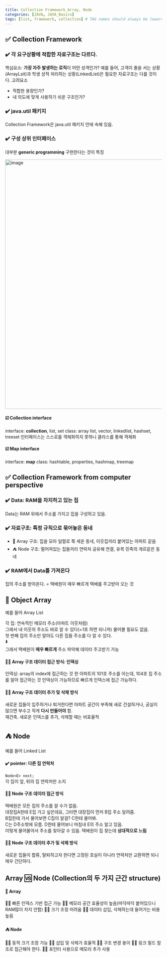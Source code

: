 ```yaml
---
title: Collection Framework_Array, Node
categories: [JAVA, JAVA_Basics]
tags: [list, framework, collection] # TAG names should always be lowercase
---
```


## ✅ Collection Framework

### ✔️ 각 요구상황에 적합한 자료구조는 다르다.

핵심요소: **가장 자주 발생하는 로직**이 어떤 성격인가?
예를 들어, 고객이 줄을 서는 상황(ArrayLsit)과 학생 성적 처리하는 상황(LinkedList)은 필요한 자료구조는 다를 것이다.
고려요소

- 적합한 용량인가?
- 내 의도에 맞게 사용하기 쉬운 구조인가?

### ✔️ java.util 패키지

Collection Framework은 java.util 패키지 안에 속해 있음.

### ✔️ 구성 상위 인터페이스

대부분 **generic programming** 구현한다는 것이 특징

<img width="801" alt="image" src="https://github.com/soheeparklee/sc_project_carrotMkt_improved/assets/97790983/b588ab3c-6f27-4224-91d4-ba697e4ef0d1">

#### ☑️ Collection interface

interface: **collection**, list, set
class: array list, vector, linkedlist, hashset, treeset
인터페이스는 스스로를 객체화하지 못하니 클라스를 통해 객체화

#### ☑️ Map interface

interface: **map**
class: hashtable, properties, hashmap, treemap

## ✅ Collection Framework from computer perspective

### ✔️ Data: RAM을 차지하고 있는 집

Data는 RAM 위에서 주소를 가지고 집을 구성하고 있음.

### ✔️ 자료구조: 특정 규칙으로 묶어놓은 동네

- 🏢 Array 구조: 집을 모아 일렬로 쭉 세운 동네, 이웃집끼리 붙어있는 아파트 같음
- ⛺️ Node 구조: 떨어져있는 집들끼리 연락처 공유해 연결, 유목 민족의 게르같은 동네

### ✔️ RAM에서 Data를 가져온다

집의 주소를 받아온다.
= 택배원이 매우 빠르게 택배를 주고받아 오는 것

## 🏢 Object Array

예를 들어 Array List <br>

각 집: 연속적인 메모리 주소(아파트 이웃처럼)<br>
그래서 내 이웃의 주소도 바로 알 수 있다(+1호 하면 되니까) 물어볼 필요도 없음.<br>
첫 번째 집의 주소만 알아도 다른 집들 주소를 다 알 수 있다.<br>
⬇️<br>
그래서 택배원이 **매우 빠르게** 주소 파악해 데이터 주고받기 가능<br>

#### 👍🏻 Array 구조 데이터 접근 방식: **인덱싱**

인덱싱: array의 index에 접근하는 것
한 아파트의 101호 주소를 아는데, 104호 집 주소를 알아 접근하는 것
인덱싱이 가능하므로 빠르게 인덱스에 접근 가능하다.

#### 👎🏻 Array 구조 데이터 추가 및 삭제 방식

새로운 집들이 입주하거나 퇴거한다면 아파트 공간이 부족해 새로 건설하거나, 공실이 많으면 부수고 작게 **다시 만들어야** 함. <br>재건축.
새로운 인덱스를 추가, 삭제할 때는 비효율적<br>

## ⛺️ Node

예를 들어 Linked List<br>

#### ✔️ pointer: 다른 집 연락처

`Node<E> next;`<br>
각 집이 앞, 뒤의 집 연락처만 소지<br>

#### 👎🏻 Node 구조 데이터 접근 방식

택배원은 모든 집의 주소를 알 수가 없음.<br>
대장집A한테 E집 가고 싶은데요, 그러면 대장집이 먼저 B집 주소 알려줌. <br>
B집한테 가서 물어보면 C집이 알걸? C한테 물어봐. <br>
C는 D주소밖에 모름. D한테 물어보니 마침내 E의 주소 알고 있음. <br>
이렇게 물어물어서 주소를 찾아갈 수 있음. 택배원이 집 찾는데 **상대적으로 느림**<br>

#### 👍🏻 Node 구조 데이터 추가 및 삭제 방식

새로운 집들이 합류, 탈퇴하고자 한다면 고정된 호실이 아니라 연락처만 교환하면 되니 매우 간단하다. <br>

## Array 🆚 Node (Collection의 두 가지 근간 structure)

#### 🏢 Array

👍🏻 빠른 인덱스 기반 접근 가능
👍🏻 메모리 공간 효율성이 높음(따닥따닥 붙어있으니 RAM많이 차지 안함)
👎🏻 크기 조정 어려움
👎🏻 데이터 삽입, 삭제하는데 들어가는 비용 높음

#### ⛺️ Node

👍🏻 동적 크기 조정 가능
👍🏻 삽입 및 삭제가 효율적
👍🏻 구조 변경 용이
👎🏻 링크 필드 참조로 접근해야 한다.
👎🏻 포인터 사용으로 메모리 추가 사용
